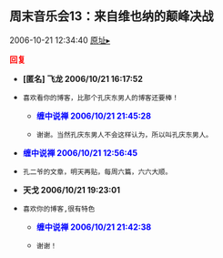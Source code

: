 ## 周末音乐会13：来自维也纳的颠峰决战
2006-10-21 12:34:40
[原址▸](http://www.fxgan.com/chan_time/2006_07_12/365.htm)





**<font color='red'>回复</font>**


- **[匿名] 飞龙  2006/10/21 16:17:52**
- ```
  喜欢看你的博客，比那个孔庆东男人的博客还要棒！ 
  ```
   - **<font color='blue'>缠中说禅 2006/10/21 21:45:28</font>**
   - ```
     谢谢。当然孔庆东男人不会这样认为，所以叫孔庆东男人。
     ```
- **<font color='blue'>缠中说禅 2006/10/21 12:56:45</font>**
- ```
  孔二爷的文章，明天再贴，每周六篇，六六大顺。
  ```
- **天戈  2006/10/21 19:23:01**
- ```
  喜欢你的博客,很有特色
  ```
   - **<font color='blue'>缠中说禅 2006/10/21 21:42:38</font>**
   - ```
     谢谢！ 
     ```

